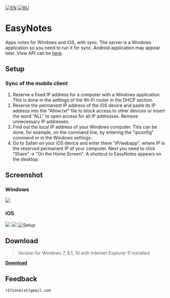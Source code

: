 [![EN](https://user-images.githubusercontent.com/9499881/33184537-7be87e86-d096-11e7-89bb-f3286f752bc6.png)](https://github.com/r57zone/eNotes/) 
[![RU](https://user-images.githubusercontent.com/9499881/27683795-5b0fbac6-5cd8-11e7-929c-057833e01fb1.png)](https://github.com/r57zone/eNotes/blob/master/README.RU.md) 
# EasyNotes
Apps notes for Windows and iOS, with sync. The server is a Windows application so you need to run it for sync. Android application may appear later. View API can be [here](https://github.com/r57zone/eNotes/blob/master/API.md).

## Setup
### Sync of the mobile client
1. Reserve a fixed IP address for a computer with a Windows application. This is done in the settings of the Wi-Fi router in the DHCP section.
2. Reserve the permanent IP address of the iOS device and paste its IP address into the "Allow.txt" file to block access to other devices or insert the word "ALL" to open access for all IP addresses. Remove unnecessary IP addresses.
3. Find out the local IP address of your Windows computer. This can be done, for example, on the command line, by entering the "ipconfig" command or in the Windows settings.
4. Go to Safari on your iOS device and enter there "IP/webapp", where IP is the reserved permanent IP of your computer. Next you need to click "Share" -> "On the Home Screen". A shortcut to EasyNotes appears on the desktop.

## Screenshot
### Windows
![](https://user-images.githubusercontent.com/9499881/54496688-d6e04280-490b-11e9-9c08-9e8b13d96cc8.PNG)

### iOS
![](https://user-images.githubusercontent.com/9499881/54852979-e1ce1500-4d07-11e9-8c0a-91dca563fcf7.PNG)
![](https://user-images.githubusercontent.com/9499881/54852821-6ff5cb80-4d07-11e9-889f-2858175af05a.PNG)
![Setup](https://user-images.githubusercontent.com/9499881/54852962-d2e76280-4d07-11e9-841a-06d50fafb3c4.gif)

## Download
>Version for Windows 7, 8.1, 10 with Internet Explorer 11 installed.

**[Download](https://github.com/r57zone/eNotes/releases)**
## Feedback
`r57zone[at]gmail.com`